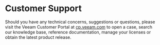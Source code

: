 # Customer Support

Should you have any technical concerns, suggestions or questions, please
visit the Veeam Customer Portal at [cp.veeam.com](https://cp.veeam.com/)
to open a case, search our knowledge base, reference documentation,
manage your licenses or obtain the latest product release.